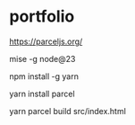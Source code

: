 # portfolio
https://parceljs.org/

mise -g node@23

npm install -g yarn

yarn install parcel

yarn parcel build src/index.html
